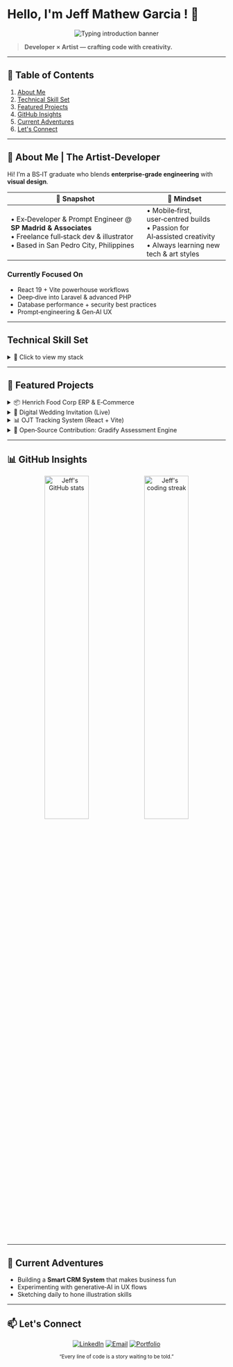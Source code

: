 # Hello, I'm Jeff Mathew Garcia ! 🎨

<p align="center">
  <!-- Lightweight animated intro (≈20 KB) -->
  <img src="https://readme-typing-svg.herokuapp.com?font=Fira+Code&duration=2500&pause=1000&center=true&vCenter=true&width=500&lines=Full‑Stack+Developer+%F0%9F%92%BB;Digital+%26+Traditional+Artist+%F0%9F%8E%A8;Creative+Problem+Solver+%F0%9F%8C%9F" alt="Typing introduction banner" loading="lazy" />
</p>

> **Developer × Artist — crafting code with creativity.**

---

## 📑 Table of Contents
1. [About Me](#about-me--the-artist-developer)
2. [Technical Skill Set](#technical-skill-set)
3. [Featured Projects](#featured-projects)
4. [GitHub Insights](#github-insights)
5. [Current Adventures](#current-adventures)
6. [Let's Connect](#lets-connect)

---

## 💫 About Me | The Artist‑Developer  <a id="about-me--the-artist-developer"></a>
Hi! I’m a BS‑IT graduate who blends **enterprise‑grade engineering** with **visual design**.

| 🚀 Snapshot | 🎨 Mindset |
|---|---|
| • Ex‑Developer & Prompt Engineer @ **SP Madrid & Associates**<br>• Freelance full‑stack dev & illustrator<br>• Based in San Pedro City, Philippines | • Mobile‑first, user‑centred builds<br>• Passion for AI‑assisted creativity<br>• Always learning new tech & art styles |

### Currently Focused On
* React 19 + Vite powerhouse workflows
* Deep‑dive into Laravel & advanced PHP
* Database performance + security best practices
* Prompt‑engineering & Gen‑AI UX

---

## Technical Skill Set  <a id="technical-skill-set"></a>
<details>
<summary>🔧 Click to view my stack</summary>

### Front‑End
![HTML5](https://img.shields.io/badge/HTML5-E34F26?logo=html5&logoColor=white&style=for-the-badge) ![CSS3](https://img.shields.io/badge/CSS3-1572B6?logo=css3&logoColor=white&style=for-the-badge) ![JavaScript](https://img.shields.io/badge/JS-F7DF1E?logo=javascript&logoColor=black&style=for-the-badge) ![React](https://img.shields.io/badge/React-20232A?logo=react&logoColor=61DAFB&style=for-the-badge) ![Tailwind](https://img.shields.io/badge/Tailwind-38B2AC?logo=tailwindcss&logoColor=white&style=for-the-badge)

### Back‑End & DB
![PHP](https://img.shields.io/badge/PHP-777BB4?logo=php&logoColor=white&style=for-the-badge) ![Laravel](https://img.shields.io/badge/Laravel-FF2D20?logo=laravel&logoColor=white&style=for-the-badge) ![Node.js](https://img.shields.io/badge/Node-339933?logo=node.js&logoColor=white&style=for-the-badge) ![MySQL](https://img.shields.io/badge/MySQL-005C84?logo=mysql&logoColor=white&style=for-the-badge) ![MongoDB](https://img.shields.io/badge/MongoDB-4EA94B?logo=mongodb&logoColor=white&style=for-the-badge)

### Tooling & DevOps
![Git](https://img.shields.io/badge/Git-F05033?logo=git&logoColor=white&style=for-the-badge) ![GitHub Actions](https://img.shields.io/badge/GH_Actions-2088FF?logo=githubactions&logoColor=white&style=for-the-badge) ![Docker](https://img.shields.io/badge/Docker-2496ED?logo=docker&logoColor=white&style=for-the-badge) ![Vite](https://img.shields.io/badge/Vite-646CFF?logo=vite&logoColor=white&style=for-the-badge)

### AI & Data
![Python](https://img.shields.io/badge/Python-3776AB?logo=python&logoColor=white&style=for-the-badge) ![TensorFlow](https://img.shields.io/badge/TensorFlow-FF6F00?logo=tensorflow&logoColor=white&style=for-the-badge) ![OpenAI](https://img.shields.io/badge/OpenAI-412991?logo=openai&logoColor=white&style=for-the-badge)

</details>

---

## 🌟 Featured Projects  <a id="featured-projects"></a>

<details>
<summary>📦 Henrich Food Corp ERP & E‑Commerce</summary>

![HFC demo](https://raw.githubusercontent.com/Shin-da/henrich-food-corporation-system/main/demo.gif "ERP system live demo" width="100%" loading="lazy")

**Stack:** PHP 7.4 · MySQL · WebSockets  
**Impact:** ↑ efficiency 40 % | ↓ latency 60 %

[Docs & Source »](https://github.com/Shin-da/henrich-food-corporation-system)
</details>

<details>
<summary>💑 Digital Wedding Invitation (Live)</summary>

![Wedding demo](https://raw.githubusercontent.com/Shin-da/wedding-invitation/main/demo.gif "Responsive wedding invitation" width="100%" loading="lazy")

95 % guest RSVP · 100 % mobile friendly  
[Repo](https://github.com/Shin-da/wedding-invitation) · [Live Preview](https://shin-da.github.io/wedding-invitation)
</details>

<details>
<summary>📊 OJT Tracking System (React + Vite)</summary>

![OJT demo](https://raw.githubusercontent.com/Shin-da/ojt-tracking-system/main/demo.gif "OJT tracker demo" width="100%" loading="lazy")

Tailwind UI · Chart.js · jsPDF | Efficiency +60 %

</details>

<details>
<summary>🧩 Open‑Source Contribution: Gradify Assessment Engine</summary>

Async trainee evaluation module in Python.  
[My PRs »](https://github.com/pulls?q=is%3Apr+author%3AShin-da+is%3Aclosed)
</details>

---

## 📊 GitHub Insights  <a id="github-insights"></a>
<p align="center">
  <img src="https://github-readme-stats.vercel.app/api?username=Shin-da&show_icons=true&theme=tokyonight&hide_border=true" alt="Jeff's GitHub stats" width="45%" />
  <img src="https://github-readme-streak-stats.herokuapp.com/?user=Shin-da&theme=tokyonight&hide_border=true" alt="Jeff's coding streak" width="45%" />
</p>

---

## 🎯 Current Adventures  <a id="current-adventures"></a>
* Building a **Smart CRM System** that makes business fun
* Experimenting with generative‑AI in UX flows
* Sketching daily to hone illustration skills

---

## 📫 Let's Connect  <a id="lets-connect"></a>
<p align="center">
  <a href="https://www.linkedin.com/in/jeffmathew-garcia-a1b636347/" aria-label="LinkedIn"><img alt="LinkedIn" src="https://img.shields.io/badge/LinkedIn-0A66C2?logo=linkedin&logoColor=white&style=for-the-badge"/></a>
  <a href="mailto:jeffmathewg@gmail.com" aria-label="Email"><img alt="Email" src="https://img.shields.io/badge/Email-D14836?logo=gmail&logoColor=white&style=for-the-badge"/></a>
  <a href="https://shin-da.github.io/jeffmathew-portfolio" aria-label="Portfolio"><img alt="Portfolio" src="https://img.shields.io/badge/Portfolio-000000?logo=firefox&logoColor=white&style=for-the-badge"/></a>
</p>

<p align="center"><sup>“Every line of code is a story waiting to be told.”</sup></p>
